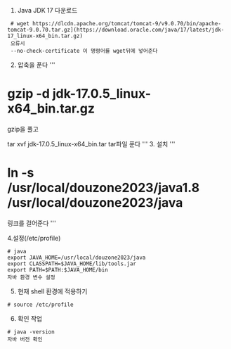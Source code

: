 1. Java JDK 17 다운로드
```
 # wget https://dlcdn.apache.org/tomcat/tomcat-9/v9.0.70/bin/apache-tomcat-9.0.70.tar.gz](https://download.oracle.com/java/17/latest/jdk-17_linux-x64_bin.tar.gz)
 오류시
 --no-check-certificate 이 명령어를 wget뒤에 넣어준다
```

2. 압축을 푼다
'''
 # gzip -d jdk-17.0.5_linux-x64_bin.tar.gz
 gzip을 풀고
 
 tar xvf jdk-17.0.5_linux-x64_bin.tar
 tar파일 푼다
 '''
3. 설치
'''
# ln -s /usr/local/douzone2023/java1.8 /usr/local/douzone2023/java
링크를 걸어준다
'''

4.설정(/etc/profile)
```
# java
export JAVA_HOME=/usr/local/douzone2023/java
export CLASSPATH=$JAVA_HOME/lib/tools.jar
export PATH=$PATH:$JAVA_HOME/bin
자바 환경 변수 설정
```

5. 현재 shell 환경에 적용하기
```
# source /etc/profile
```

6. 확인 작업
```
# java -version
자바 버전 확인
```
